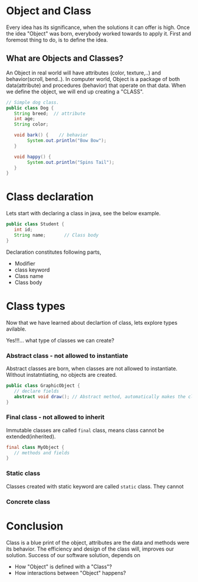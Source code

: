 # Object and Class

Every idea has its significance, when the solutions it can offer is high. Once the idea "Object" was born, everybody worked towards to apply it. First and foremost thing to do, is to define the idea.  

## What are Objects and Classes?
An Object in real world will have attributes (color, texture,..) and behavior(scroll, bend..). In computer world, Object is a package of both data(attribute) and procedures (behavior) that operate on that data. When we define the object, we will end up creating a "CLASS".

```java
// Simple dog class.
public class Dog {
   String breed;  // attribute
   int age;
   String color;

   void bark() {    // behavior
	    System.out.println("Bow Bow");
   }

   void happy() {
	    System.out.println("Spins Tail");
   }
}
```
# Class declaration 
Lets start with declaring a class in java, see the below example.

```java
public class Student {
   int id;
   String name;       // Class body
}
```
Declaration constitutes following parts,
* Modifier  
* class keyword 
* Class name 
* Class body 

# Class types

Now that we have learned about declartion of class, lets explore types avilable. 

Yes!!!...  what type of classes we can create?

### Abstract class - not allowed to instantiate
Abstract classes are born, when classes are not allowed to instantiate. Without instatntiating, no objects are created.
```java
public class GraphicObject {
   // declare fields
   abstract void draw(); // Abstract method, automatically makes the class as Abstract.
}
```
### Final class - not allowed to inherit
Immutable classes are called `final` class, means class cannot be extended(inherited).
```java
final class MyObject {
   // methods and fields
}
```
### Static class
Classes created with static keyword are called `static` class. They cannot 

### Concrete class

# Conclusion
Class is a blue print of the object, attributes are the data and methods were its behavior. The efficiency and design of the class will, improves our solution. Success of our software solution, depends on

* How "Object" is defined with a "Class"?
* How interactions between "Object" happens?
